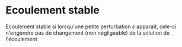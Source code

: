 # Ecoulement stable

Ecoulement stable si lorsqu'une petite perturbation $\varepsilon$ apparait, cele-ci n'engendre pas de changement (non négligeable) de la solution de l'écoulement